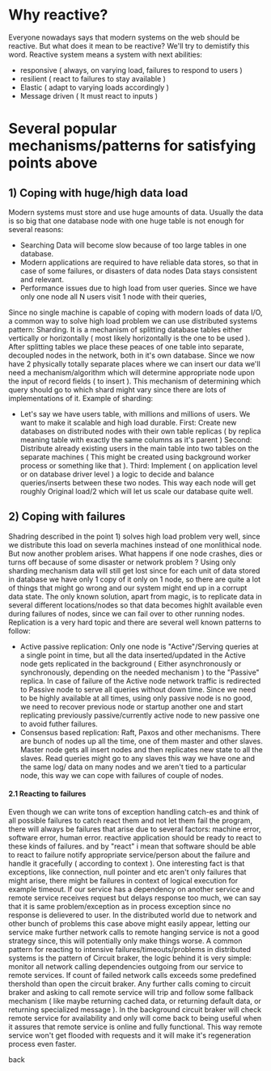# Why reactive?
Everyone nowadays says that modern systems on the web should be reactive. But what does it mean to be reactive?
We'll try to demistify this word.
Reactive system means a system with next abilities:
- responsive ( always, on varying load, failures to respond to users )
- resilient ( react to failures to stay available )
- Elastic ( adapt to varying loads accordingly )
- Message driven ( It must react to inputs )

# Several popular mechanisms/patterns for satisfying points above 

## 1) Coping with huge/high data load
Modern systems must store and use huge amounts of data. Usually the data is so big that one database node with
one huge table is not enough for several reasons:
- Searching Data will become slow because of too large tables in one database.
- Modern applications are required to have reliable data stores, so that in case of some failures, or disasters of data nodes 
Data stays consistent and relevant. 
- Performance issues due to high load from user queries. Since we have only one node all N users visit 1 node with their queries, 

Since no single machine is capable of coping with modern loads of data I/O, a common way to solve high load problem we can use distributed systems pattern: Sharding.
It is a mechanism of splitting database tables either vertically or horizontally ( most likely horizontally is the one to be used ). 
After splitting tables we place these peaces of one table into separate, decoupled  nodes in the network, both in it's own database.
Since we now have 2 physically totally separate places where we can insert our data we'll need a mechanism/algorithm which will determine appropriate node upon the input of record fields ( to insert ).
This mechanism of determining which query should go to which shard might vary since there are lots of implementations of it.
Example of sharding:
- Let's say we have users table, with millions and millions of users. We want to make it scalable and high load durable.
First: Create new databases on distributed nodes with their own table replicas ( by replica meaning table with exactly the same columns as it's parent )
Second: Distribute already existing users in the main table into two tables on the separate machines ( This might be created using background worker process or something like that ).
Third: Implement ( on application level or on database driver level ) a logic to decide and balance queries/inserts between these two nodes.
This way each node will get roughly Original load/2 which will let us scale our database quite well.

## 2) Coping with failures
Shadring described in the point 1) solves high load problem very well, since we distribute this load on severla machines instead of one monlithical node.
But now another problem arises. What happens if one node crashes, dies or turns off because of some disaster or network problem ?
Using only sharding mechanism data will still get lost since for each unit of data stored in database we have only 1 copy of it only on 1 node, so there
are quite a lot of things that might go wrong and our system might end up in a corrupt data state.
The only known solution, apart from magic, is to replicate data in several different locations/nodes so that data becomes highlt available even during
failures of nodes, since we can fail over to other running nodes.
Replication is a very hard topic and there are several well known patterns to follow:
- Active passive replication: Only one node is "Active"/Serving queries at a single point in time, but all the data inserted/updated in the Active node
gets replicated in the background ( Either asynchronously or synchronously, depending on the needed mechanism ) to the "Passive" replica. In case of
failure of the Active node network traffic is redirected to Passive node to serve all queries without down time. Since we need to be highly available
at all times, using only passive node is no good, we need to recover previous node or startup another one and start replicating previously passive/currently
active node to new passive one to avoid futher failures.   
- Consensus based replication: Raft, Paxos and other mechanisms. There are bunch of nodes up all the time, one of them master and other slaves. Master
node gets all insert nodes and then replicates new state to all the slaves. Read queries might go to any slaves this way we have one and the same log/
data on many nodes and we aren't tied to a particular node, this way we can cope with failures of couple of nodes. 

#### 2.1 Reacting to failures
Even though we can write tons of exception handling catch-es and think of all possible failures to catch react them and not let them fail the program, there
will always be failures that arise due to several factors: machine error, software error, human error. reactive application should be ready to react to
these kinds of failures. and by "react" i mean that software should be able to react to failure notify appropriate service/person about the failure and handle
it gracefully ( according to context ).
One interesting fact is that exceptions, like connection, null pointer and etc aren't only failures that might arise, there might be failures in context of
logical execution for example timeout. If our service has a dependency on another service and remote service receives request but delays response too much, 
we can say that it is same problem/exception as in process exception since no response is delievered to user.
In the distributed world due to network and other bunch of problems this case above might easily appear, letting our service make further network calls to remote
hanging service is not a good strategy since, this will potentially only make things worse.
A common pattern for reacting to intensive failures/timeouts/problems in distributed systems is the pattern of Circuit braker, the logic behind it is very simple:
monitor all network calling dependencies outgoing from our service to remote services. If count of failed network calls exceeds some predefined thershold than open
the circuit braker. Any further calls coming to circuit braker and asking to call remote service will trip and follow some fallback mechanism ( like maybe returning
cached data, or returning default data, or returning specialized message ). In the background circuit braker will check remote service for availability and only will
come back to being useful when it assures that remote service is online and fully functional.
This way remote service won't get flooded with requests and it will make it's regeneration process even faster.


back 
